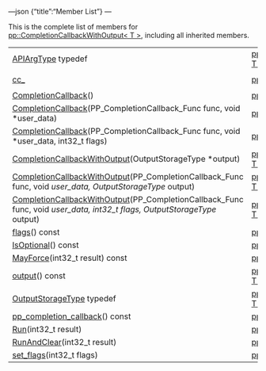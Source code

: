 —json {“title”:“Member List”} —

This is the complete list of members for <a href="/docs/native-client/pepper_beta/cpp/classpp_1_1_completion_callback_with_output/" class="el">pp::CompletionCallbackWithOutput&lt; T &gt;</a>, including all inherited members.

<table><tbody><tr class="odd"><td><a href="/docs/native-client/pepper_beta/cpp/classpp_1_1_completion_callback_with_output#aca381518bda2f9cb12c4ddc725da91ce" class="el">APIArgType</a> typedef</td><td><a href="/docs/native-client/pepper_beta/cpp/classpp_1_1_completion_callback_with_output/" class="el">pp::CompletionCallbackWithOutput&lt; T &gt;</a></td><td></td></tr><tr class="even"><td><a href="/docs/native-client/pepper_beta/cpp/classpp_1_1_completion_callback#af071c756ff3eb007dfbea3f50df74111" class="el">cc_</a></td><td><a href="/docs/native-client/pepper_beta/cpp/classpp_1_1_completion_callback/" class="el">pp::CompletionCallback</a></td><td><code> [protected]</code></td></tr><tr class="odd"><td><a href="/docs/native-client/pepper_beta/cpp/classpp_1_1_completion_callback#a2dae27f9f015c3b9342a4a65f05bd356" class="el">CompletionCallback</a>()</td><td><a href="/docs/native-client/pepper_beta/cpp/classpp_1_1_completion_callback/" class="el">pp::CompletionCallback</a></td><td><code> [inline]</code></td></tr><tr class="even"><td><a href="/docs/native-client/pepper_beta/cpp/classpp_1_1_completion_callback#afe88416d324795a748d5112e197b0131" class="el">CompletionCallback</a>(PP_CompletionCallback_Func func, void *user_data)</td><td><a href="/docs/native-client/pepper_beta/cpp/classpp_1_1_completion_callback/" class="el">pp::CompletionCallback</a></td><td><code> [inline]</code></td></tr><tr class="odd"><td><a href="/docs/native-client/pepper_beta/cpp/classpp_1_1_completion_callback#a14fd9478ff007a91a3cdfa397c8e6e56" class="el">CompletionCallback</a>(PP_CompletionCallback_Func func, void *user_data, int32_t flags)</td><td><a href="/docs/native-client/pepper_beta/cpp/classpp_1_1_completion_callback/" class="el">pp::CompletionCallback</a></td><td><code> [inline]</code></td></tr><tr class="even"><td><a href="/docs/native-client/pepper_beta/cpp/classpp_1_1_completion_callback_with_output#a29dd26e95218dce78e2475f29ea669cb" class="el">CompletionCallbackWithOutput</a>(OutputStorageType *output)</td><td><a href="/docs/native-client/pepper_beta/cpp/classpp_1_1_completion_callback_with_output/" class="el">pp::CompletionCallbackWithOutput&lt; T &gt;</a></td><td><code> [inline]</code></td></tr><tr class="odd"><td><a href="/docs/native-client/pepper_beta/cpp/classpp_1_1_completion_callback_with_output#a36bc9e5fd9e8d503020fe338b8b9802e" class="el">CompletionCallbackWithOutput</a>(PP_CompletionCallback_Func func, void <em>user_data, OutputStorageType</em> output)</td><td><a href="/docs/native-client/pepper_beta/cpp/classpp_1_1_completion_callback_with_output/" class="el">pp::CompletionCallbackWithOutput&lt; T &gt;</a></td><td><code> [inline]</code></td></tr><tr class="even"><td><a href="/docs/native-client/pepper_beta/cpp/classpp_1_1_completion_callback_with_output#a311725af061d86e58cc89a588fa542f9" class="el">CompletionCallbackWithOutput</a>(PP_CompletionCallback_Func func, void <em>user_data, int32_t flags, OutputStorageType</em> output)</td><td><a href="/docs/native-client/pepper_beta/cpp/classpp_1_1_completion_callback_with_output/" class="el">pp::CompletionCallbackWithOutput&lt; T &gt;</a></td><td><code> [inline]</code></td></tr><tr class="odd"><td><a href="/docs/native-client/pepper_beta/cpp/classpp_1_1_completion_callback#a60e466572fe7de362969dd41179c971f" class="el">flags</a>() const</td><td><a href="/docs/native-client/pepper_beta/cpp/classpp_1_1_completion_callback/" class="el">pp::CompletionCallback</a></td><td><code> [inline]</code></td></tr><tr class="even"><td><a href="/docs/native-client/pepper_beta/cpp/classpp_1_1_completion_callback#a6ce66ec2655c9157cab494f248551b5f" class="el">IsOptional</a>() const</td><td><a href="/docs/native-client/pepper_beta/cpp/classpp_1_1_completion_callback/" class="el">pp::CompletionCallback</a></td><td><code> [inline]</code></td></tr><tr class="odd"><td><a href="/docs/native-client/pepper_beta/cpp/classpp_1_1_completion_callback#a24d1648d1a92a5c36894ce081457e603" class="el">MayForce</a>(int32_t result) const</td><td><a href="/docs/native-client/pepper_beta/cpp/classpp_1_1_completion_callback/" class="el">pp::CompletionCallback</a></td><td><code> [inline]</code></td></tr><tr class="even"><td><a href="/docs/native-client/pepper_beta/cpp/classpp_1_1_completion_callback_with_output#a8fac51ce72828752c025ca888897f2ef" class="el">output</a>() const</td><td><a href="/docs/native-client/pepper_beta/cpp/classpp_1_1_completion_callback_with_output/" class="el">pp::CompletionCallbackWithOutput&lt; T &gt;</a></td><td><code> [inline]</code></td></tr><tr class="odd"><td><a href="/docs/native-client/pepper_beta/cpp/classpp_1_1_completion_callback_with_output#a333f3b00a9f6549b3b70291787f31459" class="el">OutputStorageType</a> typedef</td><td><a href="/docs/native-client/pepper_beta/cpp/classpp_1_1_completion_callback_with_output/" class="el">pp::CompletionCallbackWithOutput&lt; T &gt;</a></td><td></td></tr><tr class="even"><td><a href="/docs/native-client/pepper_beta/cpp/classpp_1_1_completion_callback#ada943a747c94eebb1e32dbd6914c2526" class="el">pp_completion_callback</a>() const</td><td><a href="/docs/native-client/pepper_beta/cpp/classpp_1_1_completion_callback/" class="el">pp::CompletionCallback</a></td><td><code> [inline]</code></td></tr><tr class="odd"><td><a href="/docs/native-client/pepper_beta/cpp/classpp_1_1_completion_callback#a7795404cc15a4f96523c28db21d364c4" class="el">Run</a>(int32_t result)</td><td><a href="/docs/native-client/pepper_beta/cpp/classpp_1_1_completion_callback/" class="el">pp::CompletionCallback</a></td><td><code> [inline]</code></td></tr><tr class="even"><td><a href="/docs/native-client/pepper_beta/cpp/classpp_1_1_completion_callback#a2996ca2f2b640c7da6da9016a5b0cd16" class="el">RunAndClear</a>(int32_t result)</td><td><a href="/docs/native-client/pepper_beta/cpp/classpp_1_1_completion_callback/" class="el">pp::CompletionCallback</a></td><td><code> [inline]</code></td></tr><tr class="odd"><td><a href="/docs/native-client/pepper_beta/cpp/classpp_1_1_completion_callback#a89fb884e8af572e9bf38fb880e132438" class="el">set_flags</a>(int32_t flags)</td><td><a href="/docs/native-client/pepper_beta/cpp/classpp_1_1_completion_callback/" class="el">pp::CompletionCallback</a></td><td><code> [inline]</code></td></tr></tbody></table>
